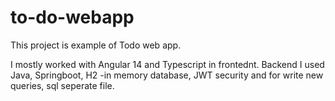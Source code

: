# to-do-webapp

This project is example of Todo web app.

I mostly worked with Angular 14 and Typescript in frontednt.
Backend I used Java, Springboot, H2 -in memory database, JWT security and for write new queries, sql seperate file.
